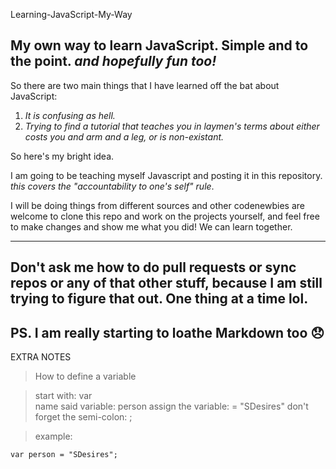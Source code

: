 Learning-JavaScript-My-Way

My own way to learn JavaScript. Simple and to the point. *and hopefully fun too!*
------------------------------------------------------------------------------------------------------------------------------

So there are two main things that I have learned off the bat about JavaScript:
1. *It is confusing as hell.*
2. *Trying to find a tutorial that teaches you in laymen's terms about either costs you and arm and a leg, or is non-existant.*

So here's my bright idea.

I am going to be teaching myself Javascript and posting it in this repository. *this covers the "accountability to one's self" rule*. 

I will be doing things from different sources and other codenewbies are welcome to clone this repo and work on the projects yourself, and feel free to make changes and show me what you did! We can learn together.


-----------------------------------------------------------------------------------------------------------------------------------------------------------
Don't ask me how to do pull requests or sync repos or any of that other stuff, because I am still trying to figure that out. One thing at a time lol.  
-----------------------------------------------------------------------------------------------------------------------------------------------------------
PS. I am really starting to loathe Markdown too 😞
-----------------------------------------------------------------------------------------------------------------------------------------------------------
EXTRA NOTES

>How to define a variable

>start with: var        
>name said variable: person 
>assign the variable: = "SDesires"
>don't forget the semi-colon: ;

>example: 

```var person = "SDesires";```
